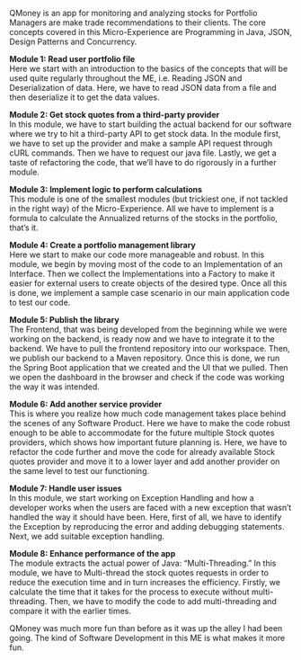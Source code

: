 QMoney is an app for monitoring and analyzing stocks for Portfolio Managers are make trade recommendations to their clients. The core concepts covered in this Micro-Experience are Programming in Java, JSON, Design Patterns and Concurrency.

**Module 1: Read user portfolio file** <br />
Here we start with an introduction to the basics of the concepts that will be used quite regularly throughout the ME, i.e. Reading JSON and Deserialization of data. Here, we have to read JSON data from a file and then deserialize it to get the data values.

**Module 2: Get stock quotes from a third-party provider** <br />
In this module, we have to start building the actual backend for our software where we try to hit a third-party API to get stock data. In the module first, we have to set up the provider and make a sample API request through cURL commands. Then we have to request our java file. Lastly, we get a taste of refactoring the code, that we’ll have to do rigorously in a further module.

**Module 3: Implement logic to perform calculations** <br />
This module is one of the smallest modules (but trickiest one, if not tackled in the right way) of the Micro-Experience. All we have to implement is a formula to calculate the Annualized returns of the stocks in the portfolio, that’s it.

**Module 4: Create a portfolio management library** <br />
Here we start to make our code more manageable and robust. In this module, we begin by moving most of the code to an Implementation of an Interface. Then we collect the Implementations into a Factory to make it easier for external users to create objects of the desired type. Once all this is done, we implement a sample case scenario in our main application code to test our code.

**Module 5: Publish the library** <br />
The Frontend, that was being developed from the beginning while we were working on the backend, is ready now and we have to integrate it to the backend. We have to pull the frontend repository into our workspace. Then, we publish our backend to a Maven repository. Once this is done, we run the Spring Boot application that we created and the UI that we pulled. Then we open the dashboard in the browser and check if the code was working the way it was intended.

**Module 6: Add another service provider** <br />
This is where you realize how much code management takes place behind the scenes of any Software Product. Here we have to make the code robust enough to be able to accommodate for the future multiple Stock quotes providers, which shows how important future planning is. Here, we have to refactor the code further and move the code for already available Stock quotes provider and move it to a lower layer and add another provider on the same level to test our functioning.

**Module 7: Handle user issues** <br />
In this module, we start working on Exception Handling and how a developer works when the users are faced with a new exception that wasn’t handled the way it should have been. Here, first of all, we have to identify the Exception by reproducing the error and adding debugging statements. Next, we add suitable exception handling.

**Module 8: Enhance performance of the app** <br />
The module extracts the actual power of Java: “Multi-Threading.” In this module, we have to Multi-thread the stock quotes requests in order to reduce the execution time and in turn increases the efficiency. Firstly, we calculate the time that it takes for the process to execute without multi-threading. Then, we have to modify the code to add multi-threading and compare it with the earlier times.

QMoney was much more fun than before as it was up the alley I had been going. The kind of Software Development in this ME is what makes it more fun.
